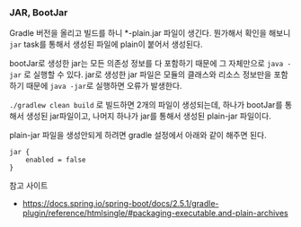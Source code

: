 ### JAR, BootJar
Gradle 버전을 올리고 빌드를 하니 *-plain.jar 파일이 생긴다. 뭔가해서 확인을 해보니 `jar` task를 통해서 생성된 파일에 plain이 붙어서 생성된다. 

bootJar로 생성한 jar는 모든 의존성 정보를 다 포함하기 때문에 그 자체만으로 `java -jar` 로 실행할 수 있다. jar로 생성한 jar 파일은 모듈의 클래스와 리소스 정보만을 포함하기 때문에 `java -jar`로 실행하면 오류가 발생한다. 

`./gradlew clean build` 로 빌드하면 2개의 파일이 생성되는데, 하나가 bootJar를 통해서 생성된 jar파일이고, 나머지 하나가 jar를 통해서 생성된 plain-jar 파일이다. 

plain-jar 파일을 생성안되게 하려면 gradle 설정에서 아래와 같이 해주면 된다. 
```
jar {
    enabled = false
}
```

참고 사이트
- https://docs.spring.io/spring-boot/docs/2.5.1/gradle-plugin/reference/htmlsingle/#packaging-executable.and-plain-archives